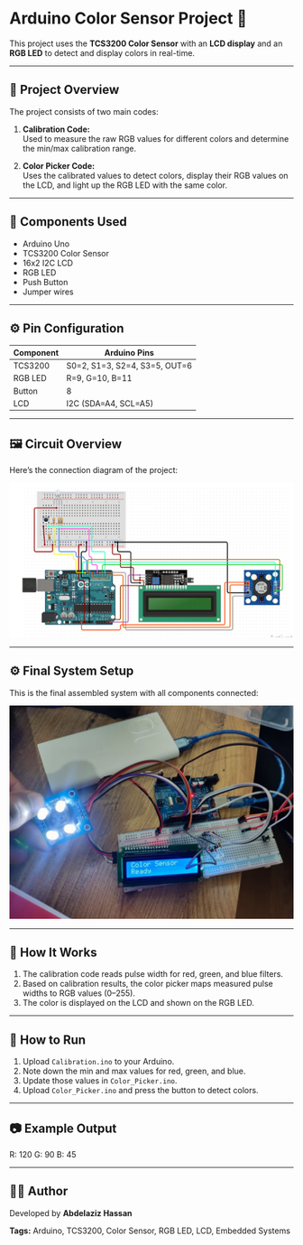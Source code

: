  # Arduino Color Sensor Project 🎨

This project uses the **TCS3200 Color Sensor** with an **LCD display** and an **RGB LED** to detect and display colors in real-time.

---

## 📘 Project Overview
The project consists of two main codes:
1. **Calibration Code:**  
   Used to measure the raw RGB values for different colors and determine the min/max calibration range.

2. **Color Picker Code:**  
   Uses the calibrated values to detect colors, display their RGB values on the LCD, and light up the RGB LED with the same color.

---

## 🧩 Components Used
- Arduino Uno  
- TCS3200 Color Sensor  
- 16x2 I2C LCD  
- RGB LED  
- Push Button  
- Jumper wires  

---

## ⚙️ Pin Configuration
| Component | Arduino Pins |
|------------|--------------|
| TCS3200 | S0=2, S1=3, S2=4, S3=5, OUT=6 |
| RGB LED | R=9, G=10, B=11 |
| Button | 8 |
| LCD | I2C (SDA=A4, SCL=A5) |

---

## 🖼️ Circuit Overview
Here’s the connection diagram of the project:

![Circuit Diagram](Images/Circuit_Diagram.jpg)

---

## ⚙️ Final System Setup
This is the final assembled system with all components connected:

![System Setup](Images/System_Setup.jpg)


---

## 🧠 How It Works
1. The calibration code reads pulse width for red, green, and blue filters.  
2. Based on calibration results, the color picker maps measured pulse widths to RGB values (0–255).  
3. The color is displayed on the LCD and shown on the RGB LED.

---

## 🚀 How to Run
1. Upload `Calibration.ino` to your Arduino.
2. Note down the min and max values for red, green, and blue.
3. Update those values in `Color_Picker.ino`.
4. Upload `Color_Picker.ino` and press the button to detect colors.

---

## 📷 Example Output

R: 120 G: 90
B: 45

---

## 👨‍💻 Author
Developed by **Abdelaziz Hassan**

**Tags:** Arduino, TCS3200, Color Sensor, RGB LED, LCD, Embedded Systems





